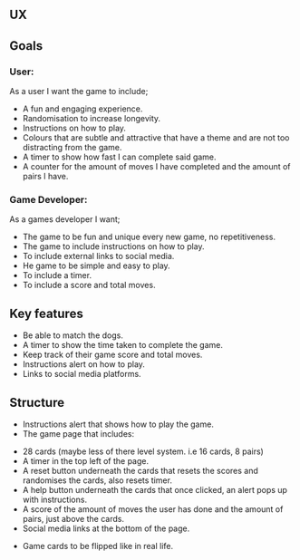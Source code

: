 ## UX

## Goals

### User:

As a user I want the game to include;

* A fun and engaging experience.
* Randomisation to increase longevity.
* Instructions on how to play.
* Colours that are subtle and attractive that have a theme and are not too distracting from the game.
* A timer to show how fast I can complete said game.
* A counter for the amount of moves I have completed and the amount of pairs I have.

### Game Developer:

As a games developer I want;

* The game to be fun and unique every new game, no repetitiveness.
* The game to include instructions on how to play.
* To include external links to social media.
* He game to be simple and easy to play.
* To include a timer.
* To include a score and total moves.

## Key features

* Be able to match the dogs.
* A timer to show the time taken to complete the game.
* Keep track of their game score and total moves.
* Instructions alert on how to play.
* Links to social media platforms.

## Structure

* Instructions alert that shows how to play the game.
* The game page that includes:
- 28 cards (maybe less of there level system. i.e 16 cards, 8 pairs)
- A timer in the top left of the page.
- A reset button underneath the cards that resets the scores and randomises the cards, also resets timer.
- A help button underneath the cards that once clicked, an alert pops up with instructions.
- A score of the amount of moves the user has done and the amount of pairs, just above the cards.
- Social media links at the bottom of the page.
* Game cards to be flipped like in real life.